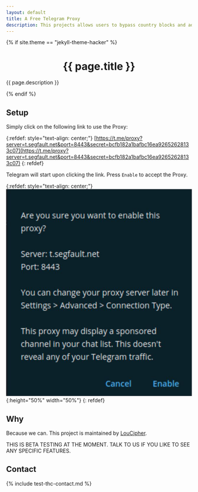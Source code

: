 ```yaml
---
layout: default
title: A Free Telegram Proxy
description: This projects allows users to bypass country blocks and add a extra layer of security to Telegram.
---
```


{% if site.theme == "jekyll-theme-hacker" %}

<!-- HTML section using YAML title for THC | Required with my theme -->
<div style="text-align:center"><h1>{{ page.title }}</h1></div>

{{ page.description }}

{% endif %}

## Setup

Simply click on the following link to use the Proxy:

{:refdef: style="text-align: center;"}
[https://t.me/proxy?server=t.segfault.net&port=8443&secret=bcfb182a1bafbc16ea92652628133c07](https://t.me/proxy?server=t.segfault.net&port=8443&secret=bcfb182a1bafbc16ea92652628133c07)
{: refdef}

Telegram will start upon clicking the link. Press `Enable` to accept the Proxy.

{:refdef: style="text-align: center;"}
![t-proxy-logo](t-segfault.jpg){:height="50%" width="50%"}
{: refdef}

## Why

Because we can. This project is maintained by [LouCipher](https://t.me/thcorg).

THIS IS BETA TESTING AT THE MOMENT. TALK TO US IF YOU LIKE TO SEE ANY SPECIFIC FEATURES.

## Contact

{% include test-thc-contact.md %}
